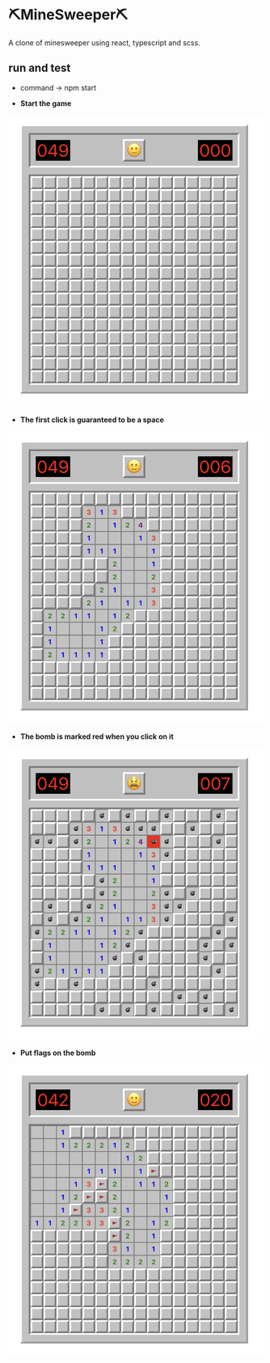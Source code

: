 # ⛏️MineSweeper⛏️

A clone of minesweeper using react, typescript and scss.

## run and test

- command -> npm start

- **Start the game**
<p align="center">
  <img src="images/img0.png" alt="Alt Text" width="700" />
</p>

- **The first click is guaranteed to be a space**
<p align="center">
  <img src="images/img1.png" alt="Alt Text" width="700" />
</p>

- **The bomb is marked red when you click on it**
<p align="center">
  <img src="images/img2.png" alt="Alt Text" width="700" />
</p>

- **Put flags on the bomb**
<p align="center">
  <img src="images/img3.png" alt="Alt Text" width="700" />
</p>
